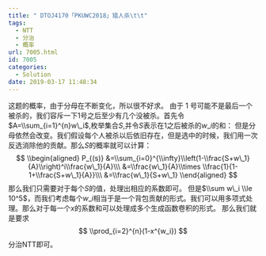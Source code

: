 ```yaml
---
title: " DTOJ4170「PKUWC2018」猎人杀\t\t"
tags:
  - NTT
  - 分治
  - 概率
url: 7005.html
id: 7005
categories:
  - Solution
date: 2019-03-17 11:48:34
---
```


这题的概率，由于分母在不断变化，所以很不好求。 由于 $1$ 号可能不是最后一个被杀的，我们容斥一下$1$号之后至少有几个没被杀。首先令$A=\\sum_{i=1}^{n}w\_i$,枚举集合$S$,并令$S$表示在$1$之后被杀的$w\_i$的和： 但是分母依然会改变。我们假设每个人被杀以后依旧存在，但是选中的时候，我们用一次反选消除他的贡献。那么$S$的概率就可以计算： $$ \\begin{aligned} P_{(s)} &=\\sum_{i=0}^{\\infty}\\left(1-\\frac{S+w\_1}{A}\\right)^i\\frac{w\_1}{A}\\\ &=\\frac{w\_1}{A}\\times \\frac{1}{1-1+\\frac{S+w\_1}{A}}\\\ &=\\frac{w\_1}{S+w\_1} \\end{aligned} $$ 那么我们只需要对于每个$S$的值，处理出相应的系数即可。 但是$\\sum w\_i \\le 10^5$，而我们考虑每个$w\_i$相当于是一个背包贡献的形式。我们可以用多项式处理。那么对于每一个$x​$的系数和可以处理成多个生成函数卷积的形式。 那么我们就是要求 $$ \\prod_{i=2}^{n}(1-x^{w_i}) $$ 分治NTT即可。
